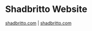 # Shadbritto Website
[shadbritto.com](https://shadbritto.com) | 
[shadbritto.com](https://shadbritto.github.io)

